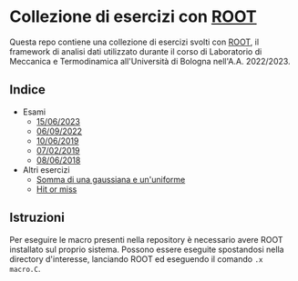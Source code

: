 # Collezione di esercizi con [ROOT](https://root.cern)

Questa repo contiene una collezione di esercizi svolti con [ROOT](https://root.cern), il framework di analisi dati utilizzato durante il corso di Laboratorio di Meccanica e Termodinamica all'Università di Bologna nell'A.A. 2022/2023.

## Indice

-   Esami
    -   [15/06/2023](exams/230615)
    -   [06/09/2022](exams/220906)
    -   [10/06/2019](exams/190610)
    -   [07/02/2019](exams/190207)
    -   [08/06/2018](exams/180608)
-   Altri esercizi
    -   [Somma di una gaussiana e un'uniforme](misc/gauss_uniform)
    -   [Hit or miss](misc/hit_or_miss)

## Istruzioni

Per eseguire le macro presenti nella repository è necessario avere ROOT installato sul proprio sistema. Possono essere eseguite spostandosi nella directory d'interesse, lanciando ROOT ed eseguendo il comando `.x macro.C`.
